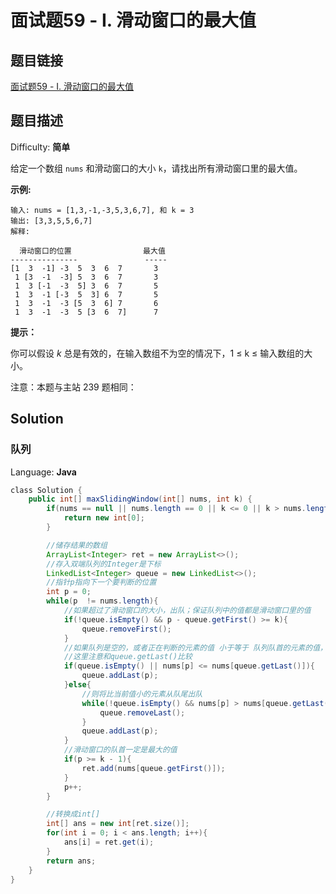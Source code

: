# 面试题59 - I. 滑动窗口的最大值

## 题目链接

[面试题59 - I. 滑动窗口的最大值](https://leetcode-cn.com/problems/hua-dong-chuang-kou-de-zui-da-zhi-lcof/)

## 题目描述

Difficulty: **简单**

给定一个数组 `nums` 和滑动窗口的大小 `k`，请找出所有滑动窗口里的最大值。

**示例:**

```
输入: nums = [1,3,-1,-3,5,3,6,7], 和 k = 3
输出: [3,3,5,5,6,7] 
解释: 

  滑动窗口的位置                最大值
---------------               -----
[1  3  -1] -3  5  3  6  7       3
 1 [3  -1  -3] 5  3  6  7       3
 1  3 [-1  -3  5] 3  6  7       5
 1  3  -1 [-3  5  3] 6  7       5
 1  3  -1  -3 [5  3  6] 7       6
 1  3  -1  -3  5 [3  6  7]      7
```

**提示：**

你可以假设 _k_ 总是有效的，在输入数组不为空的情况下，1 ≤ k ≤ 输入数组的大小。

注意：本题与主站 239 题相同：

## Solution

### 队列

Language: **Java**

```java
​class Solution {
    public int[] maxSlidingWindow(int[] nums, int k) {
        if(nums == null || nums.length == 0 || k <= 0 || k > nums.length){
            return new int[0];
        }

        //储存结果的数组
        ArrayList<Integer> ret = new ArrayList<>();
        //存入双端队列的Integer是下标
        LinkedList<Integer> queue = new LinkedList<>();
        //指针p指向下一个要判断的位置
        int p = 0;
        while(p  != nums.length){
            //如果超过了滑动窗口的大小，出队；保证队列中的值都是滑动窗口里的值
            if(!queue.isEmpty() && p - queue.getFirst() >= k){
                queue.removeFirst();
            }
            //如果队列是空的，或者正在判断的元素的值 小于等于 队列队首的元素的值，则加入队列
            //这里注意和queue.getLast()比较
            if(queue.isEmpty() || nums[p] <= nums[queue.getLast()]){
                queue.addLast(p);
            }else{
                //则将比当前值小的元素从队尾出队
                while(!queue.isEmpty() && nums[p] > nums[queue.getLast()]){
                    queue.removeLast();
                }
                queue.addLast(p);
            }
            //滑动窗口的队首一定是最大的值
            if(p >= k - 1){
                ret.add(nums[queue.getFirst()]);
            }
            p++;
        }

        //转换成int[]
        int[] ans = new int[ret.size()];
        for(int i = 0; i < ans.length; i++){
            ans[i] = ret.get(i);
        }
        return ans;
    }
}
```